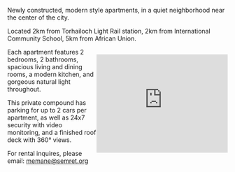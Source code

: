 Newly constructed, modern style apartments, in a quiet neighborhood near the center of the city.  

Located 2km from Torhailoch Light Rail station, 2km from International Community School, 5km from African Union. <div style="float: right;">
  <iframe src="https://www.google.com/maps/embed?pb=!1m18!1m12!1m3!1d3940.771794561269!2d38.71442515272599!3d8.993134664590336!2m3!1f0!2f0!3f0!3m2!1i1024!2i768!4f13.1!3m3!1m2!1s0x0%3A0x0!2zOMKwNTknNDQuMyJOIDM4wrA0Mic1Mi4zIkU!5e0!3m2!1sen!2sus!4v1635214761293!5m2!1sen!2sus" 
        width="300" height="225" style="border:0;" allowfullscreen="" loading="lazy">
  </iframe>
</div>

Each apartment features 2 bedrooms, 2 bathrooms, spacious living and dining rooms, a modern kitchen, and gorgeous natural light throughout.  

This private compound has parking for up to 2 cars per apartment, as well as 24x7 security with video monitoring, and a finished roof deck with 360° views.

For rental inquires, please email: memane@semret.org

<script src="https://cdn.jsdelivr.net/npm/publicalbum@latest/embed-ui.min.js" async></script>
<div class="pa-carousel-widget" style="width:100%; height:480px; display:none;"
  data-link="https://photos.app.goo.gl/P3r1DCqmWuVt1BF27"
  data-title="Memane"
  data-description="10 new photos · Album by Nemo Semret">
  <object data="https://lh3.googleusercontent.com/hxY0xORkhUbuNYq5rRJP_g9A2bwNp4Dbuu5pFq3BYS8_xYQYKU75wAQr2L_cu2eWU22CHQ6-RKt85xhe6GQtNqFhlewSTdPRZ6cZIiGcOODBLU1sts9PMjQrrbJWuwmqu5NQlSbLC4E=w1920-h1080"></object>
  <object data="https://lh3.googleusercontent.com/hRSqEQJ_JlYW8aY6S4tIS_9PHGqefTi7zbQJRzg2hSvgsDDgt02eYkeeezHvpWPOAQ_y8qXYO6fJ-x2y4n5pxS94dtNNr1DsaAU3SoHvxjn61VP9SZn5YX0Bf8jjxEhnCJ--erQYTlE=w1920-h1080"></object>
  <object data="https://lh3.googleusercontent.com/v8Bo6X_glk0lk_6_-V7sk0pk1q9wZgbD8LFknTQAqJtiKwT58EMa19pNRxqDnIu0_n0ssnwwtDuVgJ_KZgMV6Xj6ONGDz4aZfFUYWRWFwepgykTrsK30xhRqjlZtEjh7U_UJauftSTk=w1920-h1080"></object>
  <object data="https://lh3.googleusercontent.com/_arbNHczbASBS-eZPv_gw9WfzKdrB75HiXjai_dvOzrAvC3dplioxBfFt2QrKV517TCwhNYMngf_qQqljKL7kAOkZQ1uWEOxE6qIBiJaVnyg76yjzcywwbakqRkDpOSTrCQ8UDMETMg=w1920-h1080"></object>
  <object data="https://lh3.googleusercontent.com/S_pneQbh6aM_VP-2h_DE1z6SAhmeqZfG1ElOtz7WxkmrBnPVvK0pM9fgn5ZE55cQU6Mmuzd7xO6yo2jmQWqXPv5gRBH33nO-nHRzKXopA05y1G1dvDrfGS-x5iRloD2tjKpVn8os_jU=w1920-h1080"></object>
  <object data="https://lh3.googleusercontent.com/nzcPianqC4Risw_embkCd3nTxHdHrWGAVNjnAQVlSoy7ml6ttQOytRYkvzXBT34EMbLHjBM4YbmGWUS9lqtZ-8VsvyjG5Sug8SZdOcr3G3_FqSrvuUGTu_xuBghjKSnDFHZz9S0GTQ4=w1920-h1080"></object>
  <object data="https://lh3.googleusercontent.com/6rVSYSYYKEfode5py2Bfa0MqCnnRxlYxfyeeRByStlCBSLLnol-DB94hUCoHmvlPxFbzN0Pc4iMKoROo6V-uTWLyXZo7UI_h7t8yKDW1BYOKRXPlp7sHFQ2sn68ZGBx7e4JE_XKULYk=w1920-h1080"></object>
  <object data="https://lh3.googleusercontent.com/eNp4ymLY--M5hAHE_P4Cbb7a9ZTnCISRcnrE4KDhl_kKO6o-FU6P0Vo-i2BxkFjU8Fbw2eep4Bq26c08onU22Hv9MjkjPoODJPedYZfXG4Vh-Uk0J95KEh5kWyv-BeFK9Yc8VjoSZks=w1920-h1080"></object>
</div>
<p>
